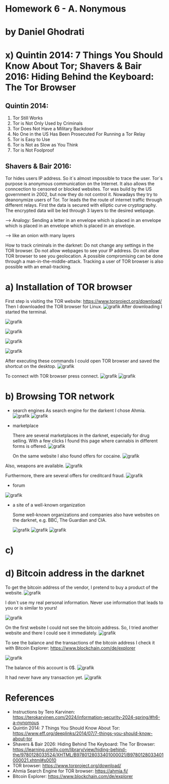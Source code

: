 # Homework 6 - A. Nonymous
# by Daniel Ghodrati

# x) Quintin 2014: 7 Things You Should Know About Tor; Shavers & Bair 2016: Hiding Behind the Keyboard: The Tor Browser

## Quintin 2014: 
1. Tor Still Works
2. Tor is Not Only Used by Criminals
3. Tor Does Not Have a Military Backdoor
4. No One in the US Has Been Prosecuted For Running a Tor Relay
5. Tor is Easy to Use
6. Tor is Not as Slow as You Think
7. Tor is Not Foolproof

## Shavers & Bair 2016: 

Tor hides users IP address. So it´s almost impossible to trace the user. 
Tor´s purpose is anonymous communication on the Internet. It also allows the conncection to censored or blocked websites. Tor was build by the US government in 2002, but now they do not control it. Nowadays they try to deanonymize users of Tor.
Tor leads the the route of internet traffic through different relays. First the data is secured with elliptic curve cryptography. The encrypted data will be led through 3 layers to the desired webpage.

--> Analogy: Sending a letter in an envelope which is placed in an envelope which is placed in an envelope which is placed in an envelope.

--> like an onion with many layers

How to track criminals in the darknet: Do not change any settings in the TOR browser. Do not allow webpages to see your IP address. Do not allow TOR browser to see you geolocation. A possible compromising can be done through a man-in-the-middle-attack. Tracking a user of TOR browser is also possible with an email-tracking. 

# a) Installation of TOR browser

First step is visiting the TOR website: https://www.torproject.org/download/
Then I downloaded the TOR browser for Linux.
![grafik](https://github.com/danielginfinland/InformationSecurityCourse/assets/156656492/7881e23e-9401-4365-a804-d227c3ce50c8)
After downloading I started the terminal.

![grafik](https://github.com/danielginfinland/InformationSecurityCourse/assets/156656492/d53d346e-6b7e-4876-bda6-dcae45b10975)

![grafik](https://github.com/danielginfinland/InformationSecurityCourse/assets/156656492/ac9bd2c4-8a99-439d-bb65-da566c5cb107)

![grafik](https://github.com/danielginfinland/InformationSecurityCourse/assets/156656492/29f0862d-e658-4e1f-b4ce-3cdeeaf60f4e)

![grafik](https://github.com/danielginfinland/InformationSecurityCourse/assets/156656492/3c28a414-ec97-4426-bc95-34077c4b1505)

After executing these commands I could open TOR browser and saved the shortcut on the desktop. 
![grafik](https://github.com/danielginfinland/InformationSecurityCourse/assets/156656492/14c27490-5b83-4050-a513-280ad95795eb)

To connect with TOR browser press connect. 
![grafik](https://github.com/danielginfinland/InformationSecurityCourse/assets/156656492/bdceca9c-6215-44ec-8a9e-5d37642e686b)
![grafik](https://github.com/danielginfinland/InformationSecurityCourse/assets/156656492/66b1f3d9-337a-4d85-b464-a1058f78aed4)


# b) Browsing TOR network
- search engines
  As search engine for the darkent I chose Ahmia.
  ![grafik](https://github.com/danielginfinland/InformationSecurityCourse/assets/156656492/d8d6fa6a-67d9-4bf4-af44-69c4bb62548f)
  ![grafik](https://github.com/danielginfinland/InformationSecurityCourse/assets/156656492/cb0e8c9a-4ab1-47e4-b431-ee74b21fb96b)

- marketplace
  
  There are several marketplaces in the darknet, especially for drug selling. With a few clicks I found this page where cannabis in different forms is offered.
  ![grafik](https://github.com/danielginfinland/InformationSecurityCourse/assets/156656492/674d5b8e-c91d-44cc-b341-d489d9ba2718)

  On the same website I also found offers for cocaine.
  ![grafik](https://github.com/danielginfinland/InformationSecurityCourse/assets/156656492/dded1d54-50e6-4cf6-9bd6-3d8e0e35d319)

Also, weapons are available. 
![grafik](https://github.com/danielginfinland/InformationSecurityCourse/assets/156656492/280e75f9-62e1-462a-8c49-f2c3ec2e122c)

Furthermore, there are several offers for creditcard fraud. 
![grafik](https://github.com/danielginfinland/InformationSecurityCourse/assets/156656492/512ccf34-e1a1-413b-9543-c757523ac1b8)

- forum
  
![grafik](https://github.com/danielginfinland/InformationSecurityCourse/assets/156656492/788bc146-0c44-4bfb-a888-e097711b2c0b)

- a site of a well-known organization
  
  Some well-known organizations and companies also have websites on the darknet, e.g. BBC, The Guardian and CIA.

  ![grafik](https://github.com/danielginfinland/InformationSecurityCourse/assets/156656492/f17b40e0-29c0-4c1e-bf5d-335707ea2ddb)
  ![grafik](https://github.com/danielginfinland/InformationSecurityCourse/assets/156656492/ced87c04-28f1-4857-9a4c-dea9758526b7)
  ![grafik](https://github.com/danielginfinland/InformationSecurityCourse/assets/156656492/eea1ba64-1f4a-4b32-9c7c-489889ca2558)


# c) 

# d) Bitcoin address in the darknet

To get the bitcoin address of the vendor, I pretend to buy a product of the website. 
![grafik](https://github.com/danielginfinland/InformationSecurityCourse/assets/156656492/5c9ccd20-4a6b-4529-ab0d-9cb9ef12bd8e)

I don´t use my real personal information. Never use information that leads to you or is similar to yours!

![grafik](https://github.com/danielginfinland/InformationSecurityCourse/assets/156656492/9cf43cd5-55ce-46e7-87ef-7b703b036b4f)

On the first website I could not see the bitcoin address. So, I tried another website and there I could see it immediately. 
![grafik](https://github.com/danielginfinland/InformationSecurityCourse/assets/156656492/80447d44-2c00-47e2-aafd-5846c4b275b9)

To see the balance and the transactions of the bitcoin address I check it with Bitcoin Explorer: https://www.blockchain.com/de/explorer

![grafik](https://github.com/danielginfinland/InformationSecurityCourse/assets/156656492/ba65f824-de59-4c34-94ba-0d857116aa71)

The balance of this account is 0$. 
![grafik](https://github.com/danielginfinland/InformationSecurityCourse/assets/156656492/ca1d2d67-19fc-4bc5-8c0e-a8896efe34bd)

It had never have any transaction yet. 
![grafik](https://github.com/danielginfinland/InformationSecurityCourse/assets/156656492/071b47d4-cda6-4425-aba4-38495170f001)


# References
- Instructions by Tero Karvinen: https://terokarvinen.com/2024/information-security-2024-spring/#h6-a-nynomous
- Quintin 2014: 7 Things You Should Know About Tor: https://www.eff.org/deeplinks/2014/07/7-things-you-should-know-about-tor
- Shavers & Bair 2026: Hiding Behind The Keyboard: The Tor Browser: https://learning.oreilly.com/library/view/hiding-behind-the/9780128033524/XHTML/B9780128033401000021/B9780128033401000021.xhtml#s0010
- TOR browser: https://www.torproject.org/download/
- Ahmia Search Engine for TOR browser: https://ahmia.fi/
- Bitcoin Explorer: https://www.blockchain.com/de/explorer
